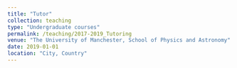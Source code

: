 ```yaml
---
title: "Tutor"
collection: teaching
type: "Undergraduate courses"
permalink: /teaching/2017-2019_Tutoring
venue: "The University of Manchester, School of Physics and Astronomy"
date: 2019-01-01
location: "City, Country"
---
```

